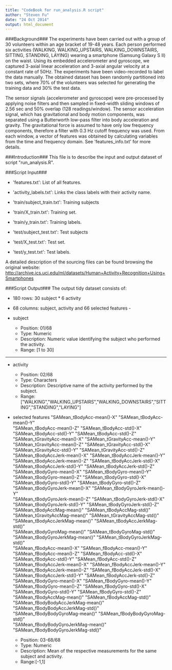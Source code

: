 ```yaml
---
title: "CodeBook for run_analysis.R script"
author: "Steven Fu"
date: "24 Oct 2014"
output: html_document
---
```


###Background###
The experiments have been carried out with a group of 30 volunteers within an age bracket of 19-48 years. Each person performed six activities (WALKING, WALKING_UPSTAIRS, WALKING_DOWNSTAIRS, SITTING, STANDING, LAYING) wearing a smartphone (Samsung Galaxy S II) on the waist. Using its embedded accelerometer and gyroscope, we captured 3-axial linear acceleration and 3-axial angular velocity at a constant rate of 50Hz. The experiments have been video-recorded to label the data manually. The obtained dataset has been randomly partitioned into two sets, where 70% of the volunteers was selected for generating the training data and 30% the test data. 

The sensor signals (accelerometer and gyroscope) were pre-processed by applying noise filters and then sampled in fixed-width sliding windows of 2.56 sec and 50% overlap (128 readings/window). The sensor acceleration signal, which has gravitational and body motion components, was separated using a Butterworth low-pass filter into body acceleration and gravity. The gravitational force is assumed to have only low frequency components, therefore a filter with 0.3 Hz cutoff frequency was used. From each window, a vector of features was obtained by calculating variables from the time and frequency domain. See 'features_info.txt' for more details.

###Introduction###
This file is to describe the input and output dataset of script "run_analysis.R".

###Script Input###
- 'features.txt': List of all features.
- 'activity_labels.txt': Links the class labels with their activity name.

- 'train/subject_train.txt': Training subjects
- 'train/X_train.txt': Training set.
- 'train/y_train.txt': Training labels.

- 'test/subject_test.txt': Test subjects
- 'test/X_test.txt': Test set.
- 'test/y_test.txt': Test labels.

A detailed description of the sourcing files can be found browsing the original website:
http://archive.ics.uci.edu/ml/datasets/Human+Activity+Recognition+Using+Smartphones 


###Script Output###
The output tidy dataset consists of:
* 180 rows: 30 subject * 6 activity

* 68 columns: subject, activity and 66 selected features - 

* subject
    - Position: 01/68
    - Type: Numeric
    - Description: Numeric value identifying the subject who performed the activity. 
    - Range: [1 to 30]
    
---------------------------------------------------------------------
    
* activity
    - Position: 02/68
    - Type: Characters  
    - Description: Descriptive name of the activity performed by the subject.
    - Range: ["WALKING","WALKING_UPSTAIRS","WALKING_DOWNSTAIRS","SITTING","STANDING","LAYING"]

* selected features
	"SAMean_tBodyAcc-mean()-X"           "SAMean_tBodyAcc-mean()-Y"          
	"SAMean_tBodyAcc-mean()-Z"           "SAMean_tBodyAcc-std()-X"           
	"SAMean_tBodyAcc-std()-Y"            "SAMean_tBodyAcc-std()-Z"           
	"SAMean_tGravityAcc-mean()-X"        "SAMean_tGravityAcc-mean()-Y"       
	"SAMean_tGravityAcc-mean()-Z"        "SAMean_tGravityAcc-std()-X"        
	"SAMean_tGravityAcc-std()-Y"         "SAMean_tGravityAcc-std()-Z"        
	"SAMean_tBodyAccJerk-mean()-X"       "SAMean_tBodyAccJerk-mean()-Y"      
	"SAMean_tBodyAccJerk-mean()-Z"       "SAMean_tBodyAccJerk-std()-X"       
	"SAMean_tBodyAccJerk-std()-Y"        "SAMean_tBodyAccJerk-std()-Z"       
	"SAMean_tBodyGyro-mean()-X"          "SAMean_tBodyGyro-mean()-Y"         
	"SAMean_tBodyGyro-mean()-Z"          "SAMean_tBodyGyro-std()-X"          
	"SAMean_tBodyGyro-std()-Y"           "SAMean_tBodyGyro-std()-Z"          
	"SAMean_tBodyGyroJerk-mean()-X"      "SAMean_tBodyGyroJerk-mean()-Y"     
	"SAMean_tBodyGyroJerk-mean()-Z"      "SAMean_tBodyGyroJerk-std()-X"      
	"SAMean_tBodyGyroJerk-std()-Y"       "SAMean_tBodyGyroJerk-std()-Z"      
	"SAMean_tBodyAccMag-mean()"          "SAMean_tBodyAccMag-std()"          
	"SAMean_tGravityAccMag-mean()"       "SAMean_tGravityAccMag-std()"       
	"SAMean_tBodyAccJerkMag-mean()"      "SAMean_tBodyAccJerkMag-std()"      
	"SAMean_tBodyGyroMag-mean()"         "SAMean_tBodyGyroMag-std()"         
	"SAMean_tBodyGyroJerkMag-mean()"     "SAMean_tBodyGyroJerkMag-std()"     
	"SAMean_fBodyAcc-mean()-X"           "SAMean_fBodyAcc-mean()-Y"          
	"SAMean_fBodyAcc-mean()-Z"           "SAMean_fBodyAcc-std()-X"           
	"SAMean_fBodyAcc-std()-Y"            "SAMean_fBodyAcc-std()-Z"           
	"SAMean_fBodyAccJerk-mean()-X"       "SAMean_fBodyAccJerk-mean()-Y"      
	"SAMean_fBodyAccJerk-mean()-Z"       "SAMean_fBodyAccJerk-std()-X"       
	"SAMean_fBodyAccJerk-std()-Y"        "SAMean_fBodyAccJerk-std()-Z"       
	"SAMean_fBodyGyro-mean()-X"          "SAMean_fBodyGyro-mean()-Y"         
	"SAMean_fBodyGyro-mean()-Z"          "SAMean_fBodyGyro-std()-X"          
	"SAMean_fBodyGyro-std()-Y"           "SAMean_fBodyGyro-std()-Z"          
	"SAMean_fBodyAccMag-mean()"          "SAMean_fBodyAccMag-std()"          
	"SAMean_fBodyBodyAccJerkMag-mean()"  "SAMean_fBodyBodyAccJerkMag-std()"  
	"SAMean_fBodyBodyGyroMag-mean()"     "SAMean_fBodyBodyGyroMag-std()"     
	"SAMean_fBodyBodyGyroJerkMag-mean()" "SAMean_fBodyBodyGyroJerkMag-std()" 
 
    - Position: 03-68/68
    - Type: Numeric
    - Description: Mean of the respective measurements for the same subject and activity.
    - Range:[-1,1]
